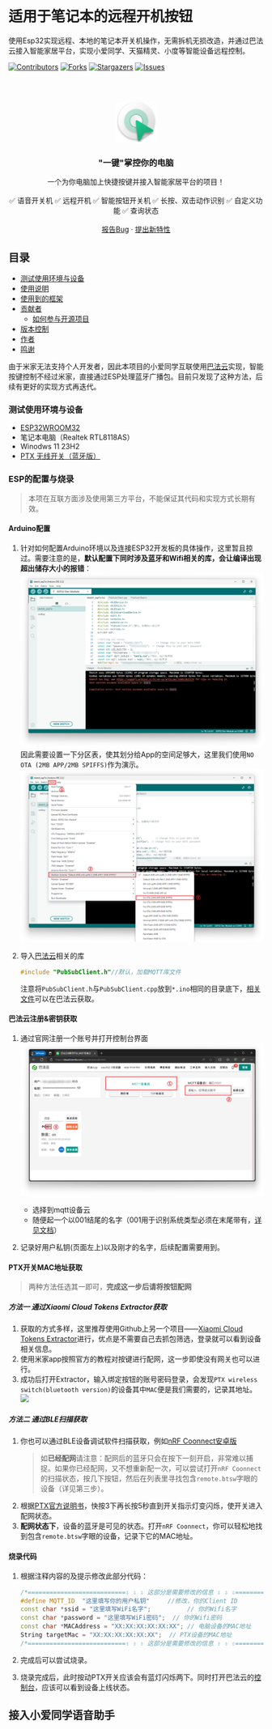 # 适用于笔记本的远程开机按钮

使用Esp32实现远程、本地的笔记本开关机操作，无需拆机无损改造，并通过巴法云接入智能家居平台，实现小爱同学、天猫精灵、小度等智能设备远程控制。

<!-- PROJECT SHIELDS -->

[![Contributors][contributors-shield]][contributors-url]
[![Forks][forks-shield]][forks-url]
[![Stargazers][stars-shield]][stars-url]
[![Issues][issues-shield]][issues-url]

<!-- PROJECT LOGO -->
<br />
<br />
<p align="center">
  <a href="https://github.com/KongWZGordon/ESP32-WOL-Smart-Key/">
    <img src="Pics/logo.png" alt="Logo" width="80" height="80">
  </a>

  <h3 align="center">"一键"掌控你的电脑</h3>
  <p align="center">
    一个为你电脑加上快捷按键并接入智能家居平台的项目！
    <br />
    <br />
    ✅ 语音开关机 ✅ 远程开机 ✅ 智能按钮开关机 ✅ 长按、双击动作识别 ✅ 自定义功能 ✅ 查询状态
    <br />
    <br />
    <a href="https://github.com/KongWZGordon/ESP32-WOL-Smart-Key/issues">报告Bug</a>
    ·
    <a href="https://github.com/KongWZGordon/ESP32-WOL-Smart-Key/issues">提出新特性</a>
  </p>

</p>

## 目录

- [测试使用环境与设备](#测试使用环境与设备)
- [使用说明](#部署)
- [使用到的框架](#使用到的框架)
- [贡献者](#贡献者)
  - [如何参与开源项目](#如何参与开源项目)
- [版本控制](#版本控制)
- [作者](#作者)
- [鸣谢](#鸣谢)
    
   
    
由于米家无法支持个人开发者，因此本项目的小爱同学互联使用[巴法云](https://bemfa.com/)实现，智能按键控制不经过米家，直接通过ESP处理蓝牙广播包。目前只发现了这种方法，后续有更好的实现方式再迭代。

### 测试使用环境与设备
+ [ESP32WROOM32](https://www.espressif.com.cn/sites/default/files/documentation/esp32-wroom-32_datasheet_cn.pdf)
+ 笔记本电脑（Realtek RTL8118AS）
+ Winodws 11 23H2
+ [PTX 无线开关（蓝牙版）](https://home.mi.com/webapp/content/baike/product/index.html?model=090615.remote.btsw1)


### ESP的配置与烧录

> 本项在互联方面涉及使用第三方平台，不能保证其代码和实现方式长期有效。

#### Arduino配置
1. 针对如何配置Arduino环境以及连接ESP32开发板的具体操作，这里暂且掠过。需要注意的是，**默认配置下同时涉及蓝牙和Wifi相关的库，会让编译出现超出储存大小的报错**：
   ![](./Pics/error.png)
   因此需要设置一下分区表，使其划分给App的空间足够大，这里我们使用`NO OTA (2MB APP/2MB SPIFFS)`作为演示。
   ![](./Pics/space.png)

2. 导入[巴法云](https://cloud.bemfa.com/)相关的库

   ```cpp
   #include "PubSubClient.h"//默认，加载MQTT库文件
   ```

   注意将`PubSubClient.h`与`PubSubClient.cpp`放到`*.ino`相同的目录底下，[相关文件](https://cloud.bemfa.com/zip/8266/Bemfa_MQTT.zip)可以在巴法云获取。
   
#### 巴法云注册&密钥获取
1. 通过官网注册一个账号并打开控制台界面
   ![](./Pics/bafa.png)
   + 选择到mqtt设备云
   + 随便起一个以001结尾的名字（001用于识别系统类型必须在末尾带有，[详见文档](https://cloud.bemfa.com/docs/src/speaker_mi.html)）

2. 记录好用户私钥(页面左上)以及刚才的名字，后续配置需要用到。

#### PTX开关MAC地址获取
> 两种方法任选其一即可，**完成这一步后请将按钮配网**
##### 方法一 通过Xiaomi Cloud Tokens Extractor获取
1. 获取的方式多样，这里推荐使用Github上另一个项目——[Xiaomi Cloud Tokens Extractor](https://github.com/PiotrMachowski/Xiaomi-cloud-tokens-extractor/)进行，优点是不需要自己去抓包筛选，登录就可以看到设备相关信息。
2. 使用米家app按照官方的教程对按键进行配网，这一步即使没有网关也可以进行。
3. 成功后打开Extractor，输入绑定按钮的账号密码登录，会发现`PTX wireless switch(bluetooth version)`的设备其中`MAC`便是我们需要的，记录其地址。
   ![](./Pics/extrator.png)

##### 方法二 通过BLE扫描获取
1. 你也可以通过BLE设备调试软件扫描获取，例如[nRF Coonnect安卓版](https://play.google.com/store/apps/details?id=no.nordicsemi.android.mcp&hl=en_US)
   > 如**已经配网**请注意：配网后的蓝牙只会在按下一刻开启，非常难以捕捉。如果你已经配网，又不想重新配一次，可以尝试打开`nRF Coonnect`的扫描状态，按几下按钮，然后在列表里寻找包含`remote.btsw`字眼的设备（详见第三步）。
2. 根据[PTX官方说明书](https://home.mi.com/views/introduction.html?model=090615.remote.btsw1&region=cn)，快按3下再长按5秒直到开关指示灯变闪烁，使开关进入配网状态。
3. **配网状态下**，设备的蓝牙是可见的状态。打开`nRF Coonnect`，你可以轻松地找到包含`remote.btsw`字眼的设备，记录下它的MAC地址。

#### 烧录代码
1. 根据注释内容的及提示修改此部分代码：

   ```cpp
   /*===========================⇩ ⇩ ⇩ 这部分是需要修改的信息 ⇩ ⇩ ⇩================================*/
   #define MQTT_ID  "这里填写你的用户私钥"     //修改，你的Client ID
   const char *ssid = "这里填写WiFi名字";          // 你的Wifi名字
   const char *password = "这里填写WiFi密码";  // 你的Wifi密码
   const char *MACAddress = "XX:XX:XX:XX:XX:XX"; // 电脑设备的MAC地址
   String targetMac = "XX:XX:XX:XX:XX:XX";  // PTX设备的MAC地址
   /*===========================⇧ ⇧ ⇧ 这部分是需要修改的信息 ⇧ ⇧ ⇧================================*/
   ```

2. 完成后可以尝试烧录。
3. 烧录完成后，此时按动PTX开关应该会有蓝灯闪烁两下。同时打开巴法云的[控制台](https://cloud.bemfa.com/tcp/devicemqtt.html)，应该可以看到设备上线状态。

## 接入小爱同学语音助手



<!-- links -->
[your-project-path]:shaojintian/Best_README_template
[contributors-shield]: https://img.shields.io/github/contributors/KongWZGordon/WOL-Remote-Button-Base-on-ESP32.svg?style=flat-square
[contributors-url]: https://github.com/KongWZGordon/WOL-Remote-Button-Base-on-ESP32/graphs/contributors
[forks-shield]: https://img.shields.io/github/forks/KongWZGordon/WOL-Remote-Button-Base-on-ESP32.svg?style=flat-square
[forks-url]: https://github.com/KongWZGordon/WOL-Remote-Button-Base-on-ESP32/network/members
[stars-shield]: https://img.shields.io/github/stars/KongWZGordon/WOL-Remote-Button-Base-on-ESP32.svg?style=flat-square
[stars-url]: https://github.com/KongWZGordon/WOL-Remote-Button-Base-on-ESP32/stargazers
[issues-shield]: https://img.shields.io/github/issues/KongWZGordon/WOL-Remote-Button-Base-on-ESP32.svg?style=flat-square
[issues-url]: https://img.shields.io/github/issues/KongWZGordon/WOL-Remote-Button-Base-on-ESP32.svg
